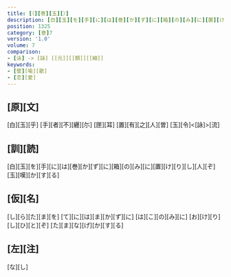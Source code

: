 ```yaml
---
title: [（][寄][玉][）]
description: [白][玉][を][手][に][は][巻][か][ず][に][箱][の][み][に][置][け][り][し][人][ぞ][玉][嘆][か][す][る]
position: 1325
category: [巻]7
version: '1.0'
volume: 7
comparison:
- [泳] -> [詠] [[元]][[類]][[細]]
keywords:
- [譬][喩][歌]
- [恋][愛]
---
```


## [原][文]

[白][玉][乎] [手][者][不][纒][尓] [匣][耳] [置][有][之][人][曽] [玉][令]<[詠]>[流]

## [訓][読]

[白][玉][を][手][に][は][巻][か][ず][に][箱][の][み][に][置][け][り][し][人][ぞ][玉][嘆][か][す][る]

## [仮][名]

[し][ら][た][ま][を] [て][に][は][ま][か][ず][に] [は][こ][の][み][に] [お][け][り][し][ひ][と][ぞ] [た][ま][な][げ][か][す][る]

## [左][注]

[な][し]
